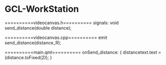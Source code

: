 # GCL-WorkStation
==========videocanvas.h==========
signals:
	void send_distance(double distance);
		

==========videocanvas.cpp==========
emit send_distance(distance_R);


==========main.qml==========
onSend_distance: {
	distancetext.text = (distance.toFixed(2));
}
